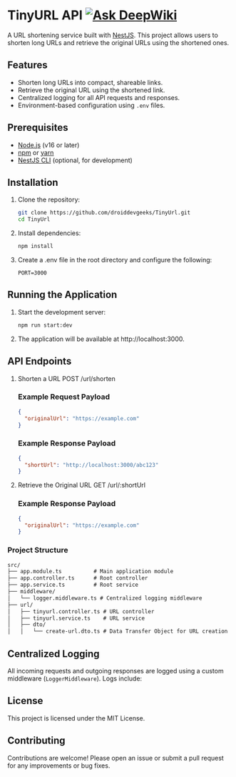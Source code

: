 # TinyURL API  [![Ask DeepWiki](https://deepwiki.com/badge.svg)](https://deepwiki.com/droiddevgeeks/TinyUrl)

A URL shortening service built with [NestJS](https://nestjs.com/). This project allows users to shorten long URLs and retrieve the original URLs using the shortened ones.

## Features

- Shorten long URLs into compact, shareable links.
- Retrieve the original URL using the shortened link.
- Centralized logging for all API requests and responses.
- Environment-based configuration using `.env` files.

## Prerequisites

- [Node.js](https://nodejs.org/) (v16 or later)
- [npm](https://www.npmjs.com/) or [yarn](https://yarnpkg.com/)
- [NestJS CLI](https://docs.nestjs.com/cli/overview) (optional, for development)

## Installation

1. Clone the repository:

   ```bash
   git clone https://github.com/droiddevgeeks/TinyUrl.git
   cd TinyUrl
   ```

2. Install dependencies:

   ```bash
   npm install
   ```

3. Create a .env file in the root directory and configure the following:

   ```env
   PORT=3000
   ```

## Running the Application

1. Start the development server:

   ```bash
   npm run start:dev
   ```

2. The application will be available at http://localhost:3000.

## API Endpoints

1. Shorten a URL
   POST /url/shorten

   ### Example Request Payload

   ```json
   {
     "originalUrl": "https://example.com"
   }
   ```

   ### Example Response Payload

   ```json
   {
     "shortUrl": "http://localhost:3000/abc123"
   }
   ```

2. Retrieve the Original URL
   GET /url/:shortUrl

   ### Example Response Payload

   ```json
   {
     "originalUrl": "https://example.com"
   }
   ```

### Project Structure

```markdown
src/
├── app.module.ts          # Main application module
├── app.controller.ts      # Root controller
├── app.service.ts         # Root service
├── middleware/
│   └── logger.middleware.ts # Centralized logging middleware
├── url/
│   ├── tinyurl.controller.ts # URL controller
│   ├── tinyurl.service.ts    # URL service
│   ├── dto/
│   │   └── create-url.dto.ts # Data Transfer Object for URL creation
```

## Centralized Logging
All incoming requests and outgoing responses are logged using a custom middleware (```LoggerMiddleware```). Logs include:

## License
This project is licensed under the MIT License.

## Contributing
Contributions are welcome! Please open an issue or submit a pull request for any improvements or bug fixes.
